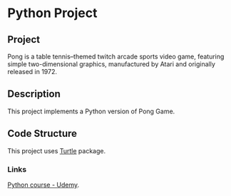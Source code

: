 # Python Project

## Project
Pong is a table tennis–themed twitch arcade sports video game, featuring simple two-dimensional graphics, manufactured by Atari and originally released in 1972.

## Description
This project implements a Python version of Pong Game.

## Code Structure
This project uses [Turtle](https://docs.python.org/3/library/turtle.html) package.

### Links
[Python course - Udemy](https://exemplo.com/).




